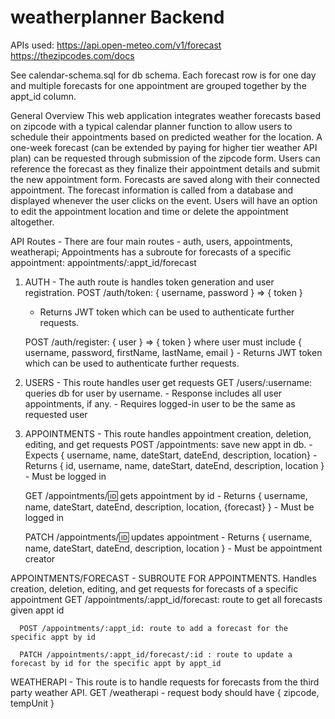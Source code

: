 # weatherplanner Backend

APIs used: 
https://api.open-meteo.com/v1/forecast
https://thezipcodes.com/docs

See calendar-schema.sql for db schema. Each forecast row is for one day and multiple forecasts for one appointment are grouped together by the appt_id column.

General Overview
This web application integrates weather forecasts based on zipcode with a typical calendar planner function to allow users to schedule their appointments based on predicted weather for the location. A one-week forecast (can be extended by paying for higher tier weather API plan) can be requested through submission of the zipcode form. Users can reference the forecast as they finalize their appointment details and submit the new appointment form. Forecasts are saved along with their connected appointment. The forecast information is called from a database and displayed whenever the user clicks on the event. Users will have an option to edit the appointment location and time or delete the appointment altogether. 

API Routes - There are four main routes - auth, users, appointments, weatherapi; Appointments has a subroute for forecasts of a specific appointment: appointments/:appt_id/forecast 

1)  AUTH - The auth route is handles token generation and user registration.
      POST /auth/token:  { username, password } => { token }
      - Returns JWT token which can be used to authenticate further requests.
    
      POST /auth/register:   { user } => { token }
       where user must include { username, password, firstName, lastName, email }
        - Returns JWT token which can be used to authenticate further requests.

2)  USERS - This route handles user get requests
      GET /users/:username: queries db for user by username. 
        - Response includes all user appointments, if any.
        - Requires logged-in user to be the same as requested user
    
 3) APPOINTMENTS - This route handles appointment creation, deletion, editing, and get requests
      POST /appointments: save new appt in db. 
        - Expects { username, name, dateStart, dateEnd, description, location} 
        - Returns { id, username, name, dateStart, dateEnd, description, location }
        - Must be logged in
    
      GET /appointments/:id: gets appointment by id 
        - Returns { username, name, dateStart, dateEnd, description, location, {forecast} }
        - Must be logged in
    
     PATCH /appointments/:id: updates appointment 
        - Returns { username, name, dateStart, dateEnd, description, location }
        - Must be appointment creator
    
  APPOINTMENTS/FORECAST - SUBROUTE FOR APPOINTMENTS. Handles creation, deletion, editing, and get requests for forecasts of a specific appointment
      GET /appointments/:appt_id/forecast: route to get all forecasts given appt id
    
      POST /appointments/:appt_id: route to add a forecast for the specific appt by id
    
      PATCH /appointments/:appt_id/forecast/:id : route to update a forecast by id for the specific appt by appt_id
    
   WEATHERAPI - This route is to handle requests for forecasts from the third party weather API.
      GET /weatherapi
        - request body should have { zipcode, tempUnit }

